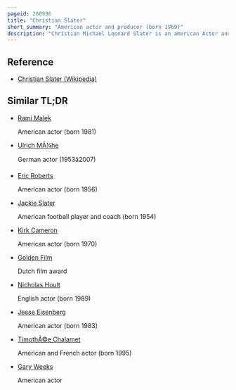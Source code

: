 ```yaml
---
pageid: 260996
title: "Christian Slater"
short_summary: "American actor and producer (born 1969)"
description: "Christian Michael Leonard Slater is an american Actor and Producer. He made his Film Debut with a lead Role in the Legend of billie Jean and gained wider Recognition for his Breakthrough Role as Jason J. D. 'Dean, a sociopathic high School Student, in the Satire Heathers. He has received critical Acclaim for his Title Role in the Usa Network Television Series Mr. Robot, for which he earned the Golden Globe Award for Best Supporting Actor – Series, Miniseries or Television Film in 2016, with additional Nominations in 2017 and 2018."
---
```


## Reference

- [Christian Slater (Wikipedia)](https://en.wikipedia.org/?curid=260996)

## Similar TL;DR

- [Rami Malek](/tldr/en/rami-malek)

  American actor (born 1981)

- [Ulrich MÃ¼he](/tldr/en/ulrich-muhe)

  German actor (1953â2007)

- [Eric Roberts](/tldr/en/eric-roberts)

  American actor (born 1956)

- [Jackie Slater](/tldr/en/jackie-slater)

  American football player and coach (born 1954)

- [Kirk Cameron](/tldr/en/kirk-cameron)

  American actor (born 1970)

- [Golden Film](/tldr/en/golden-film)

  Dutch film award

- [Nicholas Hoult](/tldr/en/nicholas-hoult)

  English actor (born 1989)

- [Jesse Eisenberg](/tldr/en/jesse-eisenberg)

  American actor (born 1983)

- [TimothÃ©e Chalamet](/tldr/en/timothee-chalamet)

  American and French actor (born 1995)

- [Gary Weeks](/tldr/en/gary-weeks)

  American actor
